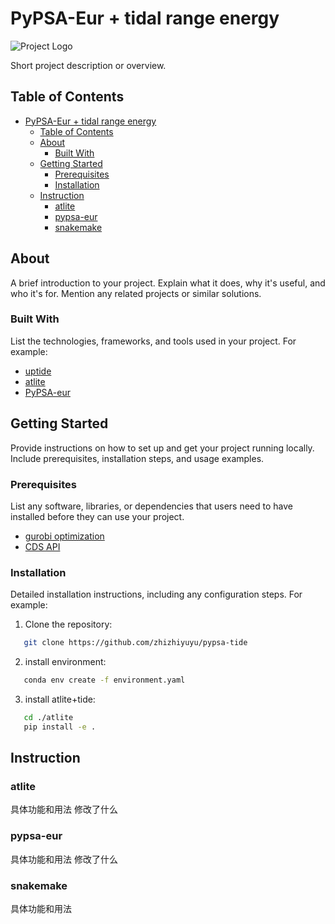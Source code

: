 # PyPSA-Eur + tidal range energy

![Project Logo](logo.png) <!-- If applicable -->

Short project description or overview.

## Table of Contents

- [PyPSA-Eur + tidal range energy](#pypsa-eur--tidal-range-energy)
  - [Table of Contents](#table-of-contents)
  - [About](#about)
    - [Built With](#built-with)
  - [Getting Started](#getting-started)
    - [Prerequisites](#prerequisites)
    - [Installation](#installation)
  - [Instruction](#instruction)
    - [atlite](#atlite)
    - [pypsa-eur](#pypsa-eur)
    - [snakemake](#snakemake)

## About

A brief introduction to your project. Explain what it does, why it's useful, and who it's for. Mention any related projects or similar solutions.


### Built With

List the technologies, frameworks, and tools used in your project. For example:

- [uptide](https://github.com/stephankramer/uptide)
- [atlite](https://github.com/PyPSA/atlite)
- [PyPSA-eur](https://github.com/PyPSA/pypsa-eur)


## Getting Started

Provide instructions on how to set up and get your project running locally. Include prerequisites, installation steps, and usage examples.

### Prerequisites

List any software, libraries, or dependencies that users need to have installed before they can use your project.

- [gurobi optimization](https://www.gurobi.com/academia/academic-program-and-licenses/)
- [CDS API](https://cds.climate.copernicus.eu/api-how-to)


### Installation

Detailed installation instructions, including any configuration steps. For example:

1. Clone the repository:

```bash
   git clone https://github.com/zhizhiyuyu/pypsa-tide
```

2. install environment:
```bash
   conda env create -f environment.yaml
```

3. install atlite+tide:
```bash
   cd ./atlite
   pip install -e .
```

## Instruction

### atlite
具体功能和用法
修改了什么
### pypsa-eur
具体功能和用法
修改了什么
### snakemake
具体功能和用法